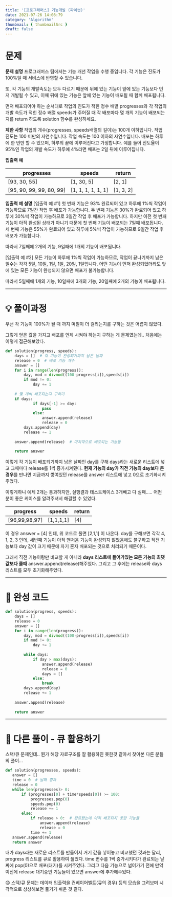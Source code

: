 ```yaml
---
title: '[프로그래머스] 기능개발 (파이썬)'
date: 2021-07-26 14:08:79
category: 'Algorithm'
thumbnail: { thumbnailSrc }
draft: false
---
```






# 문제
**문제 설명**
프로그래머스 팀에서는 기능 개선 작업을 수행 중입니다. 각 기능은 진도가 100%일 때 서비스에 반영할 수 있습니다.

또, 각 기능의 개발속도는 모두 다르기 때문에 뒤에 있는 기능이 앞에 있는 기능보다 먼저 개발될 수 있고, 이때 뒤에 있는 기능은 앞에 있는 기능이 배포될 때 함께 배포됩니다.

먼저 배포되어야 하는 순서대로 작업의 진도가 적힌 정수 배열 progresses와 각 작업의 개발 속도가 적힌 정수 배열 speeds가 주어질 때 각 배포마다 몇 개의 기능이 배포되는지를 return 하도록 solution 함수를 완성하세요.

**제한 사항**
작업의 개수(progresses, speeds배열의 길이)는 100개 이하입니다.
작업 진도는 100 미만의 자연수입니다.
작업 속도는 100 이하의 자연수입니다.
배포는 하루에 한 번만 할 수 있으며, 하루의 끝에 이루어진다고 가정합니다. 예를 들어 진도율이 95%인 작업의 개발 속도가 하루에 4%라면 배포는 2일 뒤에 이루어집니다.

**입출력 예**

| progresses               | speeds             | return    |
| ------------------------ | ------------------ | --------- |
| [93, 30, 55]             | [1, 30, 5]         | [2, 1]    |
| [95, 90, 99, 99, 80, 99] | [1, 1, 1, 1, 1, 1] | [1, 3, 2] |


**입출력 예 설명**
[입출력 예 #1]
첫 번째 기능은 93% 완료되어 있고 하루에 1%씩 작업이 가능하므로 7일간 작업 후 배포가 가능합니다.
두 번째 기능은 30%가 완료되어 있고 하루에 30%씩 작업이 가능하므로 3일간 작업 후 배포가 가능합니다. 하지만 이전 첫 번째 기능이 아직 완성된 상태가 아니기 때문에 첫 번째 기능이 배포되는 7일째 배포됩니다.
세 번째 기능은 55%가 완료되어 있고 하루에 5%씩 작업이 가능하므로 9일간 작업 후 배포가 가능합니다.

따라서 7일째에 2개의 기능, 9일째에 1개의 기능이 배포됩니다.

[입출력 예 #2]
모든 기능이 하루에 1%씩 작업이 가능하므로, 작업이 끝나기까지 남은 일수는 각각 5일, 10일, 1일, 1일, 20일, 1일입니다. 어떤 기능이 먼저 완성되었더라도 앞에 있는 모든 기능이 완성되지 않으면 배포가 불가능합니다.

따라서 5일째에 1개의 기능, 10일째에 3개의 기능, 20일째에 2개의 기능이 배포됩니다.

-----------




# 💡 풀이과정
우선 각 기능이 100%가 될 때 까지 며칠이 더 걸리는지를 구하는 것은 어렵지 않았다.

그렇게 얻은 값을 가지고 배포를 언제 시켜야 하는지 구하는 게 문제였는데.. 처음에는 이렇게 접근해보았다.

```python
def solution(progress, speeds):
    days = []  # 각 기능이 완성되기까지 남은 날짜
    release = 0  # 배포 기능 개수
    answer = []
    for i in range(len(progress)):
        day, mod = divmod((100-progress[i]),speeds[i])
        if mod != 0:
            day += 1
        
    # 몇 개씩 배포되는지 구하기        
	if days:
            if days[-1] >= day:
                pass
            else: 
                answer.append(release)
                release = 0
        days.append(day)
        release += 1    
    
    answer.append(release)  # 마지막으로 배포되는 기능들
    
    return answer
```

이렇게 각 기능이 배포되기까지 남은 날짜인 day를 구해 days라는 새로운 리스트에 넣고 그때마다 release를 1씩 증가시켜줬다.
**현재 기능의 day가 직전 기능의 day보다 큰 경우**를 만나면 지금까지 쌓여있던 release를 answer 리스트에 넣고 0으로 초기화시켜주었다.

이렇게하니 예제 2개는 통과하지만, 실행결과 테스트케이스 3개빼고 다 실패.....
어떤 분이 좋은 케이스를 알려주셔서 해결할 수 있었다.



| progress      | speeds    | return |
| ------------- | --------- | ------ |
| [96,99,98,97] | [1,1,1,1] | [4]    |



이 경우 answer = [4] 인데, 위 코드로 풀면 [2,1,1] 이 나온다.
day를 구해보면 각각 4, 1, 2, 3 인데, 세번째 기능이 아직 맨처음 기능이 완성되지 않았음에도 불구하고 직전 기능보다 day 값이 크기 때문에 자기 혼자 배포되는 것으로 처리되기 때문이다.

그래서 직전 기능이랑만 비교할 게 아니라 **days 리스트에 들어가있는 모든 기능의 최댓값보다 클때** answer.append(release)해주었다. 그리고 그 후에는 release와 days 리스트를 모두 초기화해주었다.

-----------------




# 🎈 완성 코드


```python
def solution(progress, speeds):
    days = []
    release = 0
    answer = []
    for i in range(len(progress)):
        day, mod = divmod((100-progress[i]),speeds[i])
        if mod != 0:
            day += 1
        
        while days:
            if day > max(days):
                answer.append(release)
                release = 0
                days = []  
            else: 
                break      
        days.append(day)
        release += 1
    
    answer.append(release)
    
    return answer
```



------



 # 👭 다른 풀이 - 큐 활용하기

 스택/큐 문제인데.. 뭔가 해당 자료구조를 잘 활용하진 못한것 같아서 찾아본 다른 분들의 풀이...
 ```python
 def solution(progresses, speeds):
    answer = []
    time = 0  # 날짜 경과
    release = 0
    while len(progresses)> 0:
        if (progresses[0] + time*speeds[0]) >= 100:
            progresses.pop(0)
            speeds.pop(0)
            release += 1
        else:  
            if release > 0:  # 완료됐는데 아직 배포되지 못한 기능들
                answer.append(release)
                release = 0
            time += 1
    answer.append(release)
    return answer
 ```

 내가 days라는 새로운 리스트를 만들어서 거기 값을 넣어놓고 비교했던 것과는 달리, progress 리스트를 큐로 활용하여 풀었다.
time 변수를 1씩 증가시키다가 완료되는 날짜에 pop(0)으로 배포(대기)를 시켜주었다. 그리고 다음 기능으로 넘어가기 전에 만약 이전에 release 대기중인 기능들이 있으면 answer에 추가해주었다.

😊 스택/큐 문제는 데이터 입출력을 컨베이어벨트(큐의 경우) 등의 모습을 그려보며 시각적으로 상상해보면 풀기가 쉬운 것 같다.

 

 

